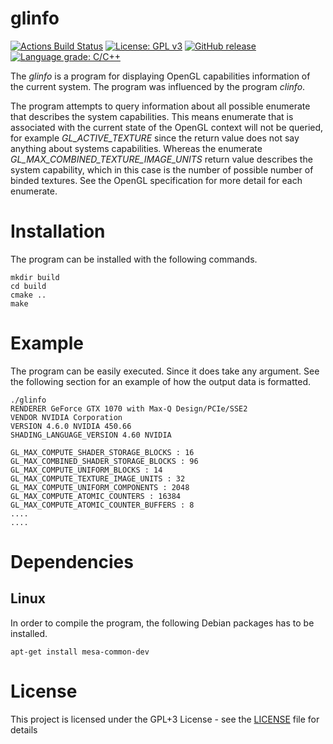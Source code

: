 # glinfo #
[![Actions Build Status](https://github.com/voldien/glinfo/workflows/glinfo/badge.svg?branch=master)](https://github.com/voldien/glinfo/actions)
[![License: GPL v3](https://img.shields.io/badge/License-GPLv3-blue.svg)](https://www.gnu.org/licenses/gpl-3.0)
[![GitHub release](https://img.shields.io/github/release/voldien/glinfo.svg)](https://github.com/voldien/glinfo/releases)
[![Language grade: C/C++](https://img.shields.io/lgtm/grade/cpp/g/voldien/glinfo.svg?logo=lgtm&logoWidth=18)](https://lgtm.com/projects/g/voldien/glinfo/context:cpp)

The *glinfo* is a program for displaying OpenGL capabilities information of the current system. 
The program was influenced by the program *clinfo*.

The program attempts to query information about all possible enumerate that describes the system capabilities. This means enumerate that is associated with the current state of the OpenGL context will not be queried, for example *GL_ACTIVE_TEXTURE* since the return value does not say anything about systems capabilities. Whereas the enumerate *GL_MAX_COMBINED_TEXTURE_IMAGE_UNITS* return value describes the system capability, which in this case is the number of possible number of binded textures. See the OpenGL specification for more detail for each enumerate.

# Installation #
The program can be installed with the following commands.
```
mkdir build
cd build
cmake ..
make
```

# Example #
The program can be easily executed. Since it does take any argument. See the following section for an example of how the output data is formatted.
```
./glinfo
RENDERER GeForce GTX 1070 with Max-Q Design/PCIe/SSE2
VENDOR NVIDIA Corporation
VERSION 4.6.0 NVIDIA 450.66
SHADING_LANGUAGE_VERSION 4.60 NVIDIA

GL_MAX_COMPUTE_SHADER_STORAGE_BLOCKS : 16
GL_MAX_COMBINED_SHADER_STORAGE_BLOCKS : 96
GL_MAX_COMPUTE_UNIFORM_BLOCKS : 14
GL_MAX_COMPUTE_TEXTURE_IMAGE_UNITS : 32
GL_MAX_COMPUTE_UNIFORM_COMPONENTS : 2048
GL_MAX_COMPUTE_ATOMIC_COUNTERS : 16384
GL_MAX_COMPUTE_ATOMIC_COUNTER_BUFFERS : 8
....
....
```

# Dependencies #
## Linux ##
In order to compile the program, the following Debian packages has to be installed.
```
apt-get install mesa-common-dev
```

# License #
This project is licensed under the GPL+3 License - see the [LICENSE](LICENSE) file for details